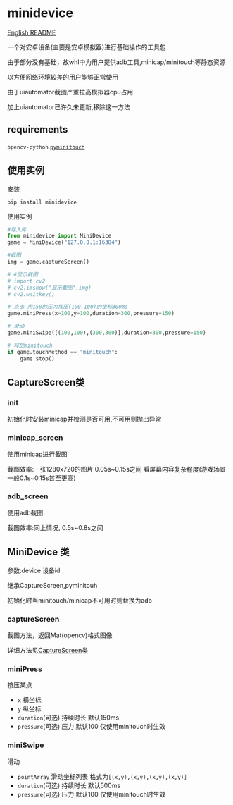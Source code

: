 # minidevice
[English README](README_en.md)

一个对安卓设备(主要是安卓模拟器)进行基础操作的工具包

由于部分没有基础，故whl中为用户提供adb工具,minicap/minitouch等静态资源

以方便网络环境较差的用户能够正常使用

由于uiautomator截图严重拉高模拟器cpu占用

加上uiautomator已许久未更新,移除这一方法
## requirements
`opencv-python` [`pyminitouch`](https://github.com/williamfzc/pyminitouch)
## 使用实例
安装
```shell
pip install minidevice
```
使用实例
```python
#导入库
from minidevice import MiniDevice
game = MiniDevice("127.0.0.1:16384")

#截图 
img = game.captureScreen()

# #显示截图
# import cv2
# cv2.imshow("显示截图",img)
# cv2.waitkey()

# 点击 用150的压力按压(100,100)的坐标300ms
game.miniPress(x=100,y=100,duration=300,pressure=150)

# 滑动
game.miniSwipe([(100,100),(300,300)],duration=300,pressure=150)

# 释放minitouch
if game.touchMethod == "minitouch":
    game.stop()
```


## CaptureScreen类
### init 
初始化时安装minicap并检测是否可用,不可用则抛出异常
### minicap_screen
使用minicap进行截图 

截图效率:一张1280x720的图片 0.05s~0.15s之间 看屏幕内容复杂程度(游戏场景一般0.1s~0.15s甚至更高)
### adb_screen
使用adb截图 

截图效率:同上情况, 0.5s~0.8s之间


## MiniDevice 类
参数:device 设备id

继承CaptureScreen,pyminitouh

初始化时当minitouch/minicap不可用时则替换为adb

### captureScreen
截图方法，返回Mat(opencv)格式图像

详细方法见[CaptureScreen类](##CaptureScreen类)

### miniPress
按压某点
- `x` 横坐标
- `y` 纵坐标
- `duration`(可选) 持续时长 默认150ms 
- `pressure`(可选) 压力 默认100 仅使用minitouch时生效

### miniSwipe
滑动
- `pointArray` 滑动坐标列表 格式为`[(x,y),(x,y),(x,y),(x,y)]`
- `duration`(可选) 持续时长 默认500ms
- `pressure`(可选) 压力 默认100 仅使用minitouch时生效


